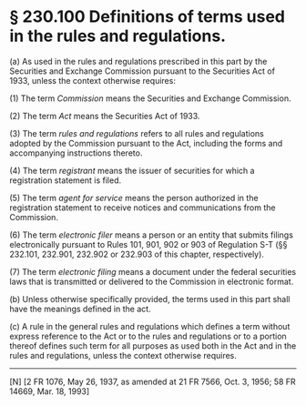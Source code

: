 # § 230.100   Definitions of terms used in the rules and regulations.

(a) As used in the rules and regulations prescribed in this part by the Securities and Exchange Commission pursuant to the Securities Act of 1933, unless the context otherwise requires: 


(1) The term *Commission* means the Securities and Exchange Commission. 


(2) The term *Act* means the Securities Act of 1933. 


(3) The term *rules and regulations* refers to all rules and regulations adopted by the Commission pursuant to the Act, including the forms and accompanying instructions thereto. 


(4) The term *registrant* means the issuer of securities for which a registration statement is filed. 


(5) The term *agent for service* means the person authorized in the registration statement to receive notices and communications from the Commission. 


(6) The term *electronic filer* means a person or an entity that submits filings electronically pursuant to Rules 101, 901, 902 or 903 of Regulation S-T (§§ 232.101, 232.901, 232.902 or 232.903 of this chapter, respectively). 


(7) The term *electronic filing* means a document under the federal securities laws that is transmitted or delivered to the Commission in electronic format.


(b) Unless otherwise specifically provided, the terms used in this part shall have the meanings defined in the act. 


(c) A rule in the general rules and regulations which defines a term without express reference to the Act or to the rules and regulations or to a portion thereof defines such term for all purposes as used both in the Act and in the rules and regulations, unless the context otherwise requires. 



---

[N] [2 FR 1076, May 26, 1937, as amended at 21 FR 7566, Oct. 3, 1956; 58 FR 14669, Mar. 18, 1993]




